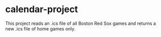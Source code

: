 # calendar-project
This project reads an .ics file of all Boston Red Sox games and returns a new .ics file of home games only.
